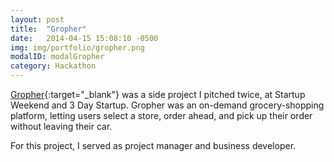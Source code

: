 ```yaml
---
layout: post
title:  "Gropher"
date:   2014-04-15 15:08:10 -0500
img: img/portfolio/gropher.png
modalID: modalGropher
category: Hackathon
---
```

[Gropher][flat-icons-link]{:target="_blank"} was a side project I pitched twice, at Startup Weekend and 3 Day Startup. Gropher was an on-demand grocery-shopping platform, letting users select a store, order ahead, and pick up their order without leaving their car.

For this project, I served as project manager and business developer.

[flat-icons-link]: https://sellfy.com/p/8Q9P/jV3VZ/